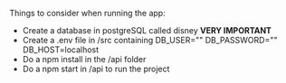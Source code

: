 Things to consider when running the app: 
- Create a database in postgreSQL called disney **VERY IMPORTANT**
- Create a .env file in /src containing DB_USER="" DB_PASSWORD="" DB_HOST=localhost
- Do a npm install in the /api folder
- Do a npm start in /api to run the project